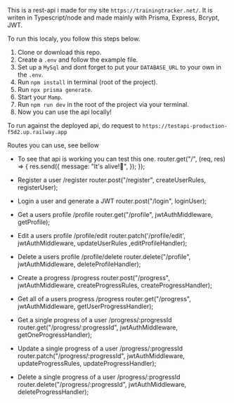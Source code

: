 This is a rest-api i made for my site `https://trainingtracker.net/`. It is writen in Typescript/node and made mainly with Prisma, Express, Bcrypt, JWT.

To run this localy, you follow this steps below.
1. Clone or download this repo.
2. Create a `.env` and follow the example file.
3. Set up a `MySql` and dont forget to put your `DATABASE_URL` to your own in the `.env`.
4. Run `npm install` in terminal (root of the project).
5. Run `npx prisma generate`.
6. Start your `Mamp`.
7. Run `npm run dev` in the root of the project via your terminal.
8. Now you can use the api locally!

To run against the deployed api, do request to `https://testapi-production-f5d2.up.railway.app`

Routes you can use, see bellow

 * To see that api is working you can test this one.
router.get("/", (req, res) => {
	res.send({
		message: "It's alive!🦖",
	});
});

 * Register a user /register
router.post("/register", createUserRules, registerUser);

 * Login a user and generate a JWT
router.post("/login", loginUser);

 * Get a users profile /profile
router.get("/profile", jwtAuthMiddleware, getProfile);

 * Edit a users profile /profile/edit
router.patch('/profile/edit', jwtAuthMiddleware, updateUserRules ,editProfileHandler);

 * Delete a users profile /profile/delete
router.delete("/profile", jwtAuthMiddleware, deleteProfileHandler);

 * Create a progress /progress
router.post("/progress", jwtAuthMiddleware, createProgressRules, createProgressHandler);

 * Get all of a users progress /progress
router.get("/progress", jwtAuthMiddleware, getUserProgressHandler);

 * Get a single progress of a user /progress/:progressId
router.get("/progress/:progressId", jwtAuthMiddleware, getOneProgressHandler);

 * Update a single progress of a user /progress/:progressId
router.patch("/progress/:progressId", jwtAuthMiddleware, updateProgressRules, updateProgressHandler);

 * Delete a single progress of a user /progress/:progressId
router.delete("/progress/:progressId", jwtAuthMiddleware, deleteProgressHandler);
